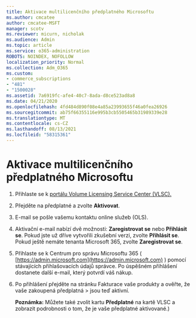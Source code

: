 ```yaml
---
title: Aktivace multilicenčního předplatného Microsoftu
ms.author: cmcatee
author: cmcatee-MSFT
manager: scotv
ms.reviewer: micurn, nicholak
ms.audience: Admin
ms.topic: article
ms.service: o365-administration
ROBOTS: NOINDEX, NOFOLLOW
localization_priority: Normal
ms.collection: Adm_O365
ms.custom:
- commerce_subscriptions
- "481"
- "1500028"
ms.assetid: 7a6919fc-afe4-40c7-8ada-d8ce523ad8a8
ms.date: 04/21/2020
ms.openlocfilehash: 4fd484d890f08e4a85a23993655f46a0fea26926
ms.sourcegitcommit: ab75f66355116e995b3cb5505465b31989339e28
ms.translationtype: MT
ms.contentlocale: cs-CZ
ms.lasthandoff: 08/13/2021
ms.locfileid: "58315361"
---
```

# <a name="activating-a-microsoft-volume-license-subscription"></a>Aktivace multilicenčního předplatného Microsoftu

1. Přihlaste se k [portálu Volume Licensing Service Center (VLSC).](https://go.microsoft.com/fwlink/p/?LinkId=329762)
2. Přejděte na předplatné a zvolte **Aktivovat**.
3. E-mail se pošle vašemu kontaktu online služeb (OLS).
4. Aktivační e-mail nabízí dvě možnosti: **Zaregistrovat se** nebo **Přihlásit se**. Pokud jste už dříve vytvořili zkušební verzi, zvolte **Přihlásit se**. Pokud ještě nemáte tenanta Microsoft 365, zvolte **Zaregistrovat se**.
5. Přihlaste se k Centrum pro správu Microsoftu 365 ( [https://admin.microsoft.com](https://admin.microsoft.com) ) pomocí stávajících přihlašovacích údajů správce. Po úspěšném přihlášení dostanete další e-mail, který potvrdí váš nákup.
6. Po přihlášení přejděte na stránku  Fakturace vaše produkty a ověřte, že vaše zakoupená předplatná \> [](https://go.microsoft.com/fwlink/p/?linkid=842054) jsou teď aktivní. 

    **Poznámka:** Můžete také zvolit kartu **Předplatné** na kartě VLSC a zobrazit podrobnosti o tom, že je vaše předplatné aktivované.)
